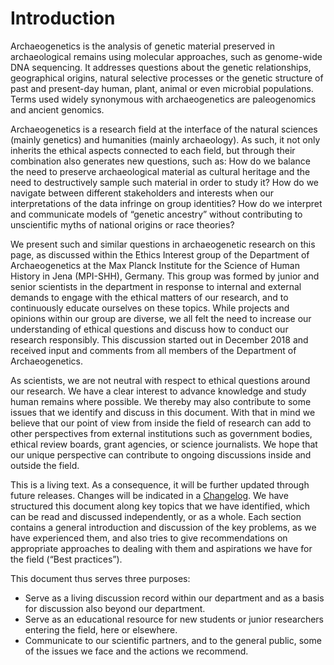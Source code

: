 # Introduction

Archaeogenetics is the analysis of genetic material preserved in archaeological remains using molecular approaches, such as genome-wide DNA sequencing. It addresses questions about the genetic relationships, geographical origins, natural selective processes or the genetic structure of past and present-day human, plant, animal or even microbial populations. Terms used widely synonymous with archaeogenetics are paleogenomics and ancient genomics.

Archaeogenetics is a research field at the interface of the natural sciences (mainly genetics) and humanities (mainly archaeology). As such, it not only inherits the ethical aspects connected to each field, but through their combination also generates new questions, such as: How do we balance the need to preserve archaeological material as cultural heritage and the need to destructively sample such material in order to study it? How do we navigate between different stakeholders and interests when our interpretations of the data infringe on group identities? How do we interpret and communicate models of “genetic ancestry” without contributing to unscientific myths of national origins or race theories? 

We present such and similar questions in archaeogenetic research on this page, as discussed within the Ethics Interest group of the Department of Archaeogenetics at the Max Planck Institute for the Science of Human History in Jena (MPI-SHH), Germany. This group was formed by junior and senior scientists in the department in response to internal and external demands to engage with the ethical matters of our research, and to continuously educate ourselves on these topics. While projects and opinions within our group are diverse, we all felt the need to increase  our understanding of ethical questions and discuss how to conduct our research responsibly. This discussion started out in December 2018 and received input and comments from all members of the Department of Archaeogenetics.

As scientists, we are not neutral with respect to ethical questions around our research. We have a clear interest to advance knowledge and study human remains where possible. We thereby may also  contribute to some issues that we identify and discuss in this document. With that in mind we believe that our point of view from inside the field of research can add to other perspectives from external institutions such as government bodies, ethical review boards, grant agencies, or science journalists. We hope that our unique perspective can contribute to ongoing discussions inside and outside the field.

This is a living text. As a consequence, it will be further updated through future releases. Changes will be indicated in a [Changelog](CHANGELOG.md). We have structured this document along key topics that we have identified, which can be read and discussed independently, or as a whole. Each section contains a general introduction and discussion of the key problems, as we have experienced them, and also tries to give recommendations on appropriate approaches to dealing with them and aspirations we have for the field (“Best practices”).

This document thus serves three purposes:
- Serve as a living discussion record within our department and as a basis for discussion also beyond our department.
- Serve as an educational resource for new students or junior researchers entering the field, here or elsewhere.
- Communicate to our scientific partners, and to the general public, some of the issues we face and the actions we recommend.



